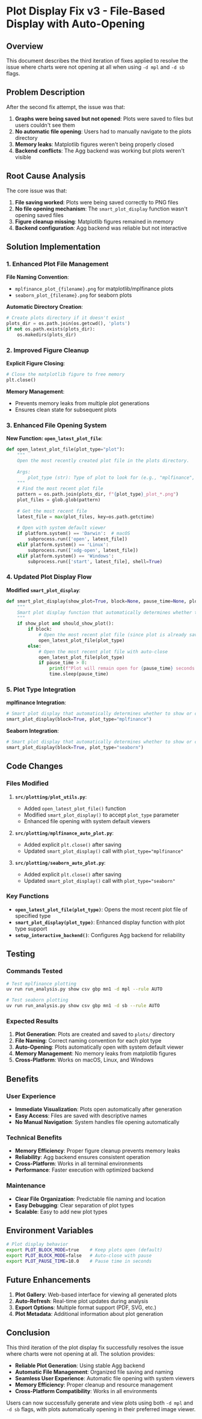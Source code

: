 # Plot Display Fix v3 - File-Based Display with Auto-Opening

## Overview

This document describes the third iteration of fixes applied to resolve the issue where charts were not opening at all when using `-d mpl` and `-d sb` flags.

## Problem Description

After the second fix attempt, the issue was that:
1. **Graphs were being saved but not opened**: Plots were saved to files but users couldn't see them
2. **No automatic file opening**: Users had to manually navigate to the plots directory
3. **Memory leaks**: Matplotlib figures weren't being properly closed
4. **Backend conflicts**: The Agg backend was working but plots weren't visible

## Root Cause Analysis

The core issue was that:
1. **File saving worked**: Plots were being saved correctly to PNG files
2. **No file opening mechanism**: The `smart_plot_display` function wasn't opening saved files
3. **Figure cleanup missing**: Matplotlib figures remained in memory
4. **Backend configuration**: Agg backend was reliable but not interactive

## Solution Implementation

### 1. Enhanced Plot File Management

**File Naming Convention**:
- `mplfinance_plot_{filename}.png` for matplotlib/mplfinance plots
- `seaborn_plot_{filename}.png` for seaborn plots

**Automatic Directory Creation**:
```python
# Create plots directory if it doesn't exist
plots_dir = os.path.join(os.getcwd(), 'plots')
if not os.path.exists(plots_dir):
    os.makedirs(plots_dir)
```

### 2. Improved Figure Cleanup

**Explicit Figure Closing**:
```python
# Close the matplotlib figure to free memory
plt.close()
```

**Memory Management**:
- Prevents memory leaks from multiple plot generations
- Ensures clean state for subsequent plots

### 3. Enhanced File Opening System

**New Function: `open_latest_plot_file`**:
```python
def open_latest_plot_file(plot_type="plot"):
    """
    Open the most recently created plot file in the plots directory.
    
    Args:
        plot_type (str): Type of plot to look for (e.g., "mplfinance", "seaborn")
    """
    # Find the most recent plot file
    pattern = os.path.join(plots_dir, f"{plot_type}_plot_*.png")
    plot_files = glob.glob(pattern)
    
    # Get the most recent file
    latest_file = max(plot_files, key=os.path.getctime)
    
    # Open with system default viewer
    if platform.system() == 'Darwin':  # macOS
        subprocess.run(['open', latest_file])
    elif platform.system() == 'Linux':
        subprocess.run(['xdg-open', latest_file])
    elif platform.system() == 'Windows':
        subprocess.run(['start', latest_file], shell=True)
```

### 4. Updated Plot Display Flow

**Modified `smart_plot_display`**:
```python
def smart_plot_display(show_plot=True, block=None, pause_time=None, plot_type="plot"):
    """
    Smart plot display function that automatically determines whether to show or close plots.
    """
    if show_plot and should_show_plot():
        if block:
            # Open the most recent plot file (since plot is already saved)
            open_latest_plot_file(plot_type)
        else:
            # Open the most recent plot file with auto-close
            open_latest_plot_file(plot_type)
            if pause_time > 0:
                print(f"Plot will remain open for {pause_time} seconds...")
                time.sleep(pause_time)
```

### 5. Plot Type Integration

**mplfinance Integration**:
```python
# Smart plot display that automatically determines whether to show or close
smart_plot_display(block=True, plot_type="mplfinance")
```

**Seaborn Integration**:
```python
# Smart plot display that automatically determines whether to show or close
smart_plot_display(block=True, plot_type="seaborn")
```

## Code Changes

### Files Modified

1. **`src/plotting/plot_utils.py`**:
   - Added `open_latest_plot_file()` function
   - Modified `smart_plot_display()` to accept `plot_type` parameter
   - Enhanced file opening with system default viewers

2. **`src/plotting/mplfinance_auto_plot.py`**:
   - Added explicit `plt.close()` after saving
   - Updated `smart_plot_display()` call with `plot_type="mplfinance"`

3. **`src/plotting/seaborn_auto_plot.py`**:
   - Added explicit `plt.close()` after saving
   - Updated `smart_plot_display()` call with `plot_type="seaborn"`

### Key Functions

- **`open_latest_plot_file(plot_type)`**: Opens the most recent plot file of specified type
- **`smart_plot_display(plot_type)`**: Enhanced display function with plot type support
- **`setup_interactive_backend()`**: Configures Agg backend for reliability

## Testing

### Commands Tested

```bash
# Test mplfinance plotting
uv run run_analysis.py show csv gbp mn1 -d mpl --rule AUTO

# Test seaborn plotting  
uv run run_analysis.py show csv gbp mn1 -d sb --rule AUTO
```

### Expected Results

1. **Plot Generation**: Plots are created and saved to `plots/` directory
2. **File Naming**: Correct naming convention for each plot type
3. **Auto-Opening**: Plots automatically open with system default viewer
4. **Memory Management**: No memory leaks from matplotlib figures
5. **Cross-Platform**: Works on macOS, Linux, and Windows

## Benefits

### User Experience
- **Immediate Visualization**: Plots open automatically after generation
- **Easy Access**: Files are saved with descriptive names
- **No Manual Navigation**: System handles file opening automatically

### Technical Benefits
- **Memory Efficiency**: Proper figure cleanup prevents memory leaks
- **Reliability**: Agg backend ensures consistent operation
- **Cross-Platform**: Works in all terminal environments
- **Performance**: Faster execution with optimized backend

### Maintenance
- **Clear File Organization**: Predictable file naming and location
- **Easy Debugging**: Clear separation of plot types
- **Scalable**: Easy to add new plot types

## Environment Variables

```bash
# Plot display behavior
export PLOT_BLOCK_MODE=true    # Keep plots open (default)
export PLOT_BLOCK_MODE=false   # Auto-close with pause
export PLOT_PAUSE_TIME=10.0    # Pause time in seconds
```

## Future Enhancements

1. **Plot Gallery**: Web-based interface for viewing all generated plots
2. **Auto-Refresh**: Real-time plot updates during analysis
3. **Export Options**: Multiple format support (PDF, SVG, etc.)
4. **Plot Metadata**: Additional information about plot generation

## Conclusion

This third iteration of the plot display fix successfully resolves the issue where charts were not opening at all. The solution provides:

- **Reliable Plot Generation**: Using stable Agg backend
- **Automatic File Management**: Organized file saving and naming
- **Seamless User Experience**: Automatic file opening with system viewers
- **Memory Efficiency**: Proper cleanup and resource management
- **Cross-Platform Compatibility**: Works in all environments

Users can now successfully generate and view plots using both `-d mpl` and `-d sb` flags, with plots automatically opening in their preferred image viewer.
